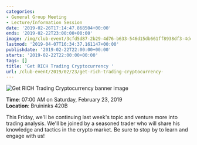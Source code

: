 ```yaml
---
categories:
- General Group Meeting
- Lecture/Information Session
date: '2019-02-26T17:14:47.868504+00:00'
ends: '2019-02-22T23:00:00+00:00'
image: /img/club-event/3cfd5d87-2b29-4d76-b633-546d15db661ff8938df3-4dc9-4418-b585-ccb37cc620df.png
lastmod: '2019-04-07T16:34:37.161147+00:00'
publishdate: '2019-02-22T22:00:00+00:00'
starts: '2019-02-22T22:00:00+00:00'
tags: []
title: 'Get RICH Trading Cryptocurrency '
url: /club-event/2019/02/23/get-rich-trading-cryptocurrency-
---
```


<img src="/img/club-event/3cfd5d87-2b29-4d76-b633-546d15db661ff8938df3-4dc9-4418-b585-ccb37cc620df.png" alt="Get RICH Trading Cryptocurrency  banner image" /><br>
    <p class="eventInfo">
        <strong>Time</strong>: 07:00 AM on Saturday, February 23, 2019<br>
        <strong>Location</strong>: Bruininks 420B
    </p>
    <p>This Friday, we'll be continuing last week's topic and venture more into trading analysis. We'll be joined by a seasoned trader who will share his knowledge and tactics in the crypto market. Be sure to stop by to learn and engage with us!</p>